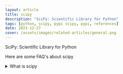 ```yaml
---
layout: article
title: scipy
description: "SciPy: Scientific Library for Python"
tags: [python, scipy, pypi scipy, pypi, references]
date: 2023-12-27
cover: /assets/images/related-articles/general.png
---
```


SciPy: Scientific Library for Python

Here are some FAQ's about scipy
<details>
<summary>What is scipy</summary>
SciPy: Scientific Library for Python
</details>
